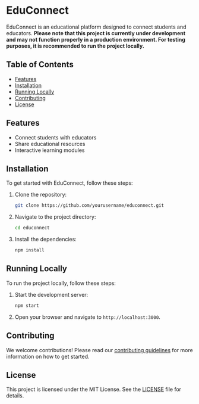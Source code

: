 # EduConnect

EduConnect is an educational platform designed to connect students and educators. **Please note that this project is currently under development and may not function properly in a production environment. For testing purposes, it is recommended to run the project locally.**

## Table of Contents
- [Features](#features)
- [Installation](#installation)
- [Running Locally](#running-locally)
- [Contributing](#contributing)
- [License](#license)

## Features
- Connect students with educators
- Share educational resources
- Interactive learning modules

## Installation
To get started with EduConnect, follow these steps:

1. Clone the repository:
    ```bash
    git clone https://github.com/yourusername/educonnect.git
    ```
2. Navigate to the project directory:
    ```bash
    cd educonnect
    ```
3. Install the dependencies:
    ```bash
    npm install
    ```

## Running Locally
To run the project locally, follow these steps:

1. Start the development server:
    ```bash
    npm start
    ```
2. Open your browser and navigate to `http://localhost:3000`.

## Contributing
We welcome contributions! Please read our [contributing guidelines](CONTRIBUTING.md) for more information on how to get started.

## License
This project is licensed under the MIT License. See the [LICENSE](LICENSE) file for details.